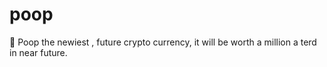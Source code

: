 # poop
 💩 Poop the newiest , future crypto currency, it will be worth a million a terd in near future. 
